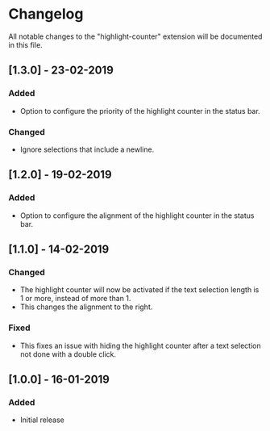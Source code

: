 # Changelog
All notable changes to the "highlight-counter" extension will be documented in this file.


## [1.3.0] - 23-02-2019
### Added
- Option to configure the priority of the highlight counter in the status bar.

### Changed
- Ignore selections that include a newline.

## [1.2.0] - 19-02-2019
### Added
- Option to configure the alignment of the highlight counter in the status bar.

## [1.1.0] - 14-02-2019
### Changed
- The highlight counter will now be activated if the text selection length is 1 or more, instead of more than 1.
- This changes the alignment to the right.

### Fixed
- This fixes an issue with hiding the highlight counter after a text selection not done with a double click.


## [1.0.0] - 16-01-2019
### Added
- Initial release